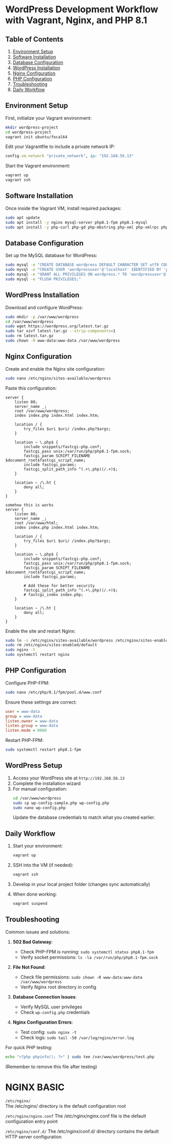 # WordPress Development Workflow with Vagrant, Nginx, and PHP 8.1

## Table of Contents
1. [Environment Setup](#environment-setup)
2. [Software Installation](#software-installation)
3. [Database Configuration](#database-configuration)
4. [WordPress Installation](#wordpress-installation)
5. [Nginx Configuration](#nginx-configuration)
6. [PHP Configuration](#php-configuration)
7. [Troubleshooting](#troubleshooting)
8. [Daily Workflow](#daily-workflow)

## Environment Setup

First, initialize your Vagrant environment:

```bash
mkdir wordpress-project
cd wordpress-project
vagrant init ubuntu/focal64
```

Edit your Vagrantfile to include a private network IP:
```ruby
config.vm.network "private_network", ip: "192.168.56.13"
```

Start the Vagrant environment:
```bash
vagrant up
vagrant ssh
```

## Software Installation

Once inside the Vagrant VM, install required packages:

```bash
sudo apt update
sudo apt install -y nginx mysql-server php8.1-fpm php8.1-mysql
sudo apt install -y php-curl php-gd php-mbstring php-xml php-xmlrpc php-soap php-intl php-zip
```

## Database Configuration

Set up the MySQL database for WordPress:

```bash
sudo mysql -e "CREATE DATABASE wordpress DEFAULT CHARACTER SET utf8 COLLATE utf8_unicode_ci;"
sudo mysql -e "CREATE USER 'wordpressuser'@'localhost' IDENTIFIED BY 'password';"
sudo mysql -e "GRANT ALL PRIVILEGES ON wordpress.* TO 'wordpressuser'@'localhost';"
sudo mysql -e "FLUSH PRIVILEGES;"
```

## WordPress Installation

Download and configure WordPress:

```bash
sudo mkdir -p /var/www/wordpress
cd /var/www/wordpress
sudo wget https://wordpress.org/latest.tar.gz
sudo tar xzvf latest.tar.gz --strip-components=1
sudo rm latest.tar.gz
sudo chown -R www-data:www-data /var/www/wordpress
```

## Nginx Configuration

Create and enable the Nginx site configuration:

```bash
sudo nano /etc/nginx/sites-available/wordpress
```

Paste this configuration:
```nginx
server {
    listen 80;
    server_name _;
    root /var/www/wordpress;
    index index.php index.html index.htm;

    location / {
        try_files $uri $uri/ /index.php?$args;
    }

    location ~ \.php$ {
        include snippets/fastcgi-php.conf;
        fastcgi_pass unix:/var/run/php/php8.1-fpm.sock;
        fastcgi_param SCRIPT_FILENAME $document_root$fastcgi_script_name;
        include fastcgi_params;
        fastcgi_split_path_info ^(.+\.php)(/.+)$;
    }

    location ~ /\.ht {
        deny all;
    }
}
```

```
somehow this is works
server {
    listen 80;
    server_name _;
    root /var/www/html;
    index index.php index.html index.htm;

    location / {
        try_files $uri $uri/ /index.php?$args;
    }

    location ~ \.php$ {
        include snippets/fastcgi-php.conf;
        fastcgi_pass unix:/var/run/php/php8.1-fpm.sock;
        fastcgi_param SCRIPT_FILENAME $document_root$fastcgi_script_name;
        include fastcgi_params;

        # Add these for better security
        fastcgi_split_path_info ^(.+\.php)(/.+)$;
        # fastcgi_index index.php;
    }

    location ~ /\.ht {
        deny all;
    }
}

```

Enable the site and restart Nginx:
```bash
sudo ln -s /etc/nginx/sites-available/wordpress /etc/nginx/sites-enabled/
sudo rm /etc/nginx/sites-enabled/default
sudo nginx -t
sudo systemctl restart nginx
```

## PHP Configuration

Configure PHP-FPM:
```bash
sudo nano /etc/php/8.1/fpm/pool.d/www.conf
```

Ensure these settings are correct:
```ini
user = www-data
group = www-data
listen.owner = www-data
listen.group = www-data
listen.mode = 0660
```

Restart PHP-FPM:
```bash
sudo systemctl restart php8.1-fpm
```

## WordPress Setup

1. Access your WordPress site at `http://192.168.56.13`
2. Complete the installation wizard
3. For manual configuration:
   ```bash
   cd /var/www/wordpress
   sudo cp wp-config-sample.php wp-config.php
   sudo nano wp-config.php
   ```
   Update the database credentials to match what you created earlier.

## Daily Workflow

1. Start your environment:
   ```bash
   vagrant up
   ```

2. SSH into the VM (if needed):
   ```bash
   vagrant ssh
   ```

3. Develop in your local project folder (changes sync automatically)

4. When done working:
   ```bash
   vagrant suspend
   ```

## Troubleshooting

Common issues and solutions:

1. **502 Bad Gateway**:
   - Check PHP-FPM is running: `sudo systemctl status php8.1-fpm`
   - Verify socket permissions: `ls -la /var/run/php/php8.1-fpm.sock`

2. **File Not Found**:
   - Check file permissions: `sudo chown -R www-data:www-data /var/www/wordpress`
   - Verify Nginx root directory in config

3. **Database Connection Issues**:
   - Verify MySQL user privileges
   - Check `wp-config.php` credentials

4. **Nginx Configuration Errors**:
   - Test config: `sudo nginx -t`
   - Check logs: `sudo tail -50 /var/log/nginx/error.log`

For quick PHP testing:
```bash
echo "<?php phpinfo(); ?>" | sudo tee /var/www/wordpress/test.php
```
(Remember to remove this file after testing)


# NGINX BASIC
`/etc/nginx/`  
The /etc/nginx/ directory is the default configuration root

`/etc/nginx/nginx.conf` 
The /etc/nginx/nginx.conf file is the default configuration entry point 

`/etc/nginx/conf.d/`
The /etc/nginx/conf.d/ directory contains the default HTTP server configuration